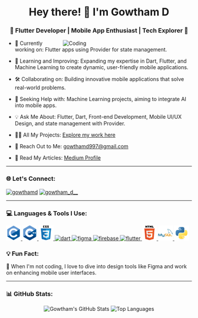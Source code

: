 <h1 align="center">Hey there! 👋 I'm Gowtham D</h1>       

<h3 align="center">🚀 Flutter Developer | Mobile App Enthusiast | Tech Explorer 🚀</h3>  
<img align="right" alt="Coding" width="350" src="https://i.redd.it/n8agw6z2smyb1.gif"> 

- 🔭 Currently working on: Flutter apps using Provider for state management. 

- 🌱 Learning and Improving: Expanding my expertise in Dart, Flutter, and Machine Learning to create dynamic, user-friendly mobile applications.

- 🛠 Collaborating on: Building innovative mobile applications that solve real-world problems.

- 🤝 Seeking Help with: Machine Learning projects, aiming to integrate AI into mobile apps.

- 💡 Ask Me About: Flutter, Dart, Front-end Development, Mobile UI/UX Design, and state management with Provider.

- 👨‍💻 All My Projects: [Explore my work here](https://bento.me/gowthamd)

- 📧 Reach Out to Me: gowthamd997@gmail.com    

- 📘 Read My Articles: [Medium Profile](https://medium.com/@gowthamd997)

---

### 🌐 Let's Connect:

<p align="left">
  <a href="https://linkedin.com/in/gowthamd" target="blank"><img align="center" src="https://raw.githubusercontent.com/rahuldkjain/github-profile-readme-generator/master/src/images/icons/Social/linked-in-alt.svg" alt="gowthamd" height="30" width="40" /></a>
  <a href="https://instagram.com/gowtham_d__" target="blank"><img align="center" src="https://raw.githubusercontent.com/rahuldkjain/github-profile-readme-generator/master/src/images/icons/Social/instagram.svg" alt="gowtham_d__" height="30" width="40" /></a>
</p>

---

### 💻 Languages & Tools I Use: 

<p align="left"> 
  <a href="https://www.cprogramming.com/" target="_blank"> <img src="https://raw.githubusercontent.com/devicons/devicon/master/icons/c/c-original.svg" alt="c" width="40" height="40"/> </a> 
  <a href="https://www.w3schools.com/cpp/" target="_blank"> <img src="https://raw.githubusercontent.com/devicons/devicon/master/icons/cplusplus/cplusplus-original.svg" alt="cplusplus" width="40" height="40"/> </a> 
  <a href="https://www.w3schools.com/css/" target="_blank"> <img src="https://raw.githubusercontent.com/devicons/devicon/master/icons/css3/css3-original-wordmark.svg" alt="css3" width="40" height="40"/> </a> 
  <a href="https://dart.dev" target="_blank"> <img src="https://www.vectorlogo.zone/logos/dartlang/dartlang-icon.svg" alt="dart" width="40" height="40"/> </a> 
  <a href="https://www.figma.com/" target="_blank"> <img src="https://www.vectorlogo.zone/logos/figma/figma-icon.svg" alt="figma" width="40" height="40"/> </a> 
  <a href="https://firebase.google.com/" target="_blank"> <img src="https://www.vectorlogo.zone/logos/firebase/firebase-icon.svg" alt="firebase" width="40" height="40"/> </a> 
  <a href="https://flutter.dev" target="_blank"> <img src="https://www.vectorlogo.zone/logos/flutterio/flutterio-icon.svg" alt="flutter" width="40" height="40"/> </a> 
  <a href="https://www.w3.org/html/" target="_blank"> <img src="https://raw.githubusercontent.com/devicons/devicon/master/icons/html5/html5-original-wordmark.svg" alt="html5" width="40" height="40"/> </a> 
  <a href="https://www.mysql.com/" target="_blank"> <img src="https://raw.githubusercontent.com/devicons/devicon/master/icons/mysql/mysql-original-wordmark.svg" alt="mysql" width="40" height="40"/> </a> 
  <a href="https://www.python.org" target="_blank"> <img src="https://raw.githubusercontent.com/devicons/devicon/master/icons/python/python-original.svg" alt="python" width="40" height="40"/> </a> 
</p>



### 💡 Fun Fact:

🎨 When I'm not coding, I love to dive into design tools like Figma and work on enhancing mobile user interfaces.

---

### 📊 GitHub Stats:

<div align="center"> <img src="https://github-readme-stats.vercel.app/api?username=gowtham-dd&show_icons=true&theme=radical&count_private=true" alt="Gowtham's GitHub Stats" />  <img src="https://github-readme-stats.vercel.app/api/top-langs/?username=gowtham-dd&layout=compact&theme=radical" alt="Top Languages" /> </div>
